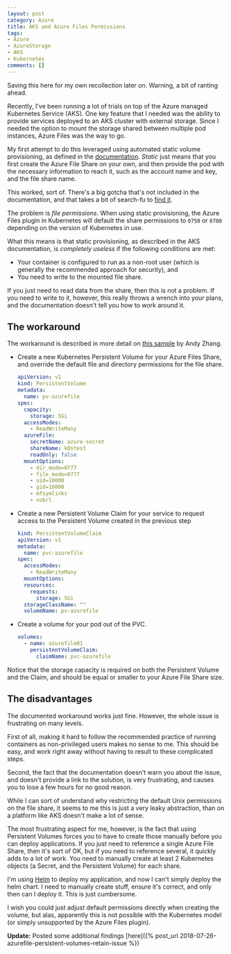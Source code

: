 ```yaml
---
layout: post
category: Azure
title: AKS and Azure Files Permissions
tags:
- Azure
- AzureStorage
- AKS
- Kubernetes
comments: []
---
```


Saving this here for my own recollection later on. Warning, a bit of ranting ahead.

Recently, I've been running a lot of trials on top of the Azure managed Kubernetes
Service (AKS). One key feature that I needed was the ability to provide services
deployed to an AKS cluster with external storage. Since I needed the option
to mount the storage shared between multiple pod instances, Azure Files was the way to go.

My first attempt to do this leveraged using automated static volume provisioning,
as defined in the [documentation](https://docs.microsoft.com/en-us/azure/aks/azure-files-volume).
_Static_ just means that you first create the Azure File Share on your own,
and then provide the pod with the necessary information to reach it, such as the
account name and key, and the file share name.

This worked, sort of. There's a big gotcha that's not included in the documentation, and
that takes a bit of search-fu to [find it](http://unethicalblogger.com/2017/12/01/aks-storage-research.html).

The problem is _file permissions_. When using static provisioning, the Azure Files plugin
in Kubernetes will default the share permissions to `0750` or `0700` depending on the version
of Kubernetes in use.

What this means is that static provisioning, as described in the AKS documentation,
is _completely useless_ if the following conditions are met:

* Your container is configured to run as a non-root user (which is generally the recommended
  approach for security), and
* You need to write to the mounted file share.

If you just need to read data from the share, then this is not a problem. If you need to write to it,
however, this really throws a wrench into your plans, and the documentation doesn't tell you
how to work around it.

## The workaround

The workaround is described in more detail on [this sample](https://github.com/andyzhangx/Demo/blob/master/linux/azurefile/azurefile-mountoptions.md#set-mountoptions-in-static-provisioning-for-azure-file-support-from-v150)
by Andy Zhang.

* Create a new Kubernetes Persistent Volume for your Azure Files Share, and override the
  default file and directory permissions for the file share.
  ```yaml
  apiVersion: v1
  kind: PersistentVolume
  metadata:
    name: pv-azurefile
  spec:
    capacity:
      storage: 5Gi
    accessModes:
      - ReadWriteMany
    azureFile:
      secretName: azure-secret
      shareName: k8stest
      readOnly: false
    mountOptions:
      - dir_mode=0777
      - file_mode=0777
      - uid=10000
      - gid=10000
      - mfsymlinks
      - nobrl
  ```
* Create a new Persistent Volume Claim for your service to request access to the
  Persistent Volume created in the previous step
  ```yaml
  kind: PersistentVolumeClaim
  apiVersion: v1
  metadata:
    name: pvc-azurefile
  spec:
    accessModes:
      - ReadWriteMany
    mountOptions:
    resources:
      requests:
        storage: 5Gi
    storageClassName: ""
    volumeName: pv-azurefile  
  ```
* Create a volume for your pod out of the PVC.
  
  ```yaml
  volumes:
    - name: azurefile01
      persistentVolumeClaim:
        claimName: pvc-azurefile
  ```

Notice that the storage capacity is required on both the Persistent Volume and the Claim, and should be
equal or smaller to your Azure File Share size.

## The disadvantages

The documented workaround works just fine. However, the whole issue is frustrating on many levels.

First of all, making it hard to follow the recommended practice of running containers
as non-privileged users makes no sense to me. This should be easy, and work right away without
having to result to these complicated steps.

Second, the fact that the documentation doesn't warn you about the issue, and doesn't provide a link
to the solution, is very frustrating, and causes you to lose a few hours for no good reason.

While I can sort of understand why restricting the default Unix permissions on the file share,
it seems to me this is just a very leaky abstraction, than on a platform like AKS doesn't make
a lot of sense.

The most frustrating aspect for me, however, is the fact that using Persistent Volumes forces you
to have to create those manually before you can deploy applications. If you just need
to reference a single Azure File Share, then it's sort of OK, but if you need to reference
several, it quickly adds to a lot of work. You need to manually create at least 2 Kubernetes objects
(a Secret, and the Persistent Volume) for each share.

I'm using [Helm](https://docs.helm.sh/) to deploy my application, and now I can't simply
deploy the helm chart. I need to manually create stuff, ensure it's correct, and only then can I
deploy it. This is just cumbersome.

I wish you could just adjust default permissions directly when creating the volume, but alas,
apparently this is not possible with the Kubernetes model (or simply unsupported by the Azure Files plugin).

__Update:__ Posted some additional findings [here]({% post_url 2018-07-26-azurefile-persistent-volumes-retain-issue %})